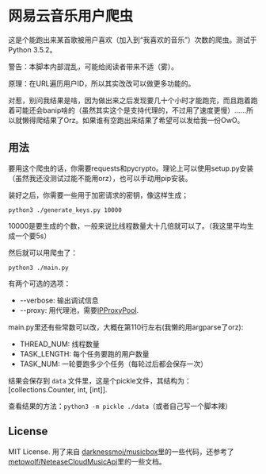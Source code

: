 # 网易云音乐用户爬虫

这是个能跑出来某首歌被用户喜欢（加入到“我喜欢的音乐”）次数的爬虫。测试于Python 3.5.2。

警告：本脚本内部混乱，可能给阅读者带来不适（雾）。

原理：在URL遍历用户ID，所以其实改改可以做更多功能的。

对惹，别问我结果是啥，因为做出来之后发现要几十个小时才能跑完，而且跑着跑着可能还会banip啥的（虽然其实这个是支持代理的，不过用了速度更慢）……所以就懒得爬结果了Orz。如果谁有空跑出来结果了希望可以发给我一份OwO。

## 用法

要用这个爬虫的话，你需要requests和pycrypto。理论上可以使用setup.py安装（虽然我还没测试过能不能用orz），也可以手动用pip安装。

装好之后，你需要一些用于加密请求的密钥，像这样生成；

```
python3 ./generate_keys.py 10000
```

10000是要生成的个数，一般来说比线程数量大十几倍就可以了。（我这里平均生成一个要5s）

然后就可以用爬虫了：

```
python3 ./main.py
```

有两个可选的选项：

* --verbose: 输出调试信息
* --proxy: 用代理池，需要[IPProxyPool](https://github.com/qiyeboy/IPProxyPool).

main.py里还有些常数可以改，大概在第110行左右(我懒的用argparse了orz):

* THREAD_NUM: 线程数量
* TASK_LENGTH: 每个任务要跑的用户数量
* TASK_NUM: 一轮要跑多少个任务（每轮过后都会保存一次）

结果会保存到 `data` 文件里，这是个pickle文件，其结构为：[collections.Counter, int, [int]].

查看结果的方法：``python3 -m pickle ./data``（或者自己写一个脚本辣）

## License

MIT License. 用了来自 [darknessmoi/musicbox](https://github.com/darknessomi/musicbox/wiki/%E7%BD%91%E6%98%93%E4%BA%91%E9%9F%B3%E4%B9%90%E6%96%B0%E7%89%88WebAPI%E5%88%86%E6%9E%90%E3%80%82)里的一些代码，还参考了[metowolf/NeteaseCloudMusicApi](https://github.com/metowolf/NeteaseCloudMusicApi/wiki/%E7%BD%91%E6%98%93%E4%BA%91%E9%9F%B3%E4%B9%90API%E5%88%86%E6%9E%90---weapi)里的一些文档。